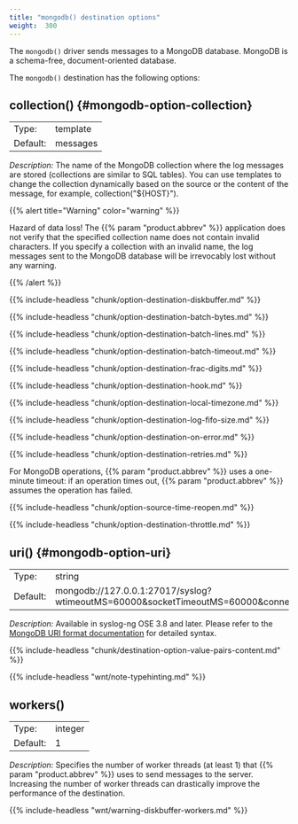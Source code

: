 ```yaml
---
title: "mongodb() destination options"
weight:  300
---
```

<!-- DISCLAIMER: This file is based on the syslog-ng Open Source Edition documentation https://github.com/balabit/syslog-ng-ose-guides/commit/2f4a52ee61d1ea9ad27cb4f3168b95408fddfdf2 and is used under the terms of The syslog-ng Open Source Edition Documentation License. The file has been modified by Axoflow. -->

The `mongodb()` driver sends messages to a MongoDB database. MongoDB is a schema-free, document-oriented database.

The `mongodb()` destination has the following options:


## collection() {#mongodb-option-collection}

|          |          |
| -------- | -------- |
| Type:    | template |
| Default: | messages |

*Description:* The name of the MongoDB collection where the log messages are stored (collections are similar to SQL tables). You can use templates to change the collection dynamically based on the source or the content of the message, for example, collection("${HOST}").

{{% alert title="Warning" color="warning" %}}

Hazard of data loss\! The {{% param "product.abbrev" %}} application does not verify that the specified collection name does not contain invalid characters. If you specify a collection with an invalid name, the log messages sent to the MongoDB database will be irrevocably lost without any warning.

{{% /alert %}}


{{% include-headless "chunk/option-destination-diskbuffer.md" %}}

{{% include-headless "chunk/option-destination-batch-bytes.md" %}}

{{% include-headless "chunk/option-destination-batch-lines.md" %}}

{{% include-headless "chunk/option-destination-batch-timeout.md" %}}

{{% include-headless "chunk/option-destination-frac-digits.md" %}}

{{% include-headless "chunk/option-destination-hook.md" %}}

{{% include-headless "chunk/option-destination-local-timezone.md" %}}

{{% include-headless "chunk/option-destination-log-fifo-size.md" %}}

{{% include-headless "chunk/option-destination-on-error.md" %}}


{{% include-headless "chunk/option-destination-retries.md" %}}

For MongoDB operations, {{% param "product.abbrev" %}} uses a one-minute timeout: if an operation times out, {{% param "product.abbrev" %}} assumes the operation has failed.


{{% include-headless "chunk/option-source-time-reopen.md" %}}

{{% include-headless "chunk/option-destination-throttle.md" %}}


## uri() {#mongodb-option-uri}

|          |                                                                                                  |
| -------- | ------------------------------------------------------------------------------------------------ |
| Type:    | string                                                                                           |
| Default: | mongodb://127.0.0.1:27017/syslog?wtimeoutMS=60000\&socketTimeoutMS=60000\&connectTimeoutMS=60000 |

*Description:* Available in syslog-ng OSE 3.8 and later. Please refer to the [MongoDB URI format documentation](https://docs.mongodb.com/manual/reference/connection-string/) for detailed syntax.


{{% include-headless "chunk/destination-option-value-pairs-content.md" %}}

{{% include-headless "wnt/note-typehinting.md" %}}


## workers()

|          |         |
| -------- | ------- |
| Type:    | integer |
| Default: | 1       |


*Description:* Specifies the number of worker threads (at least 1) that {{% param "product.abbrev" %}} uses to send messages to the server. Increasing the number of worker threads can drastically improve the performance of the destination.

{{% include-headless "wnt/warning-diskbuffer-workers.md" %}}



